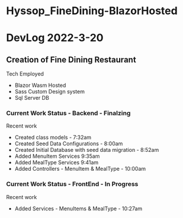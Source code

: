 ﻿# Hyssop_FineDining-BlazorHosted
<h1>
  DevLog 2022-3-20 
  </h1>
  
<h2>
  Creation of Fine Dining Restaurant
  </h2>
  <p>
  Tech Employed
  </p>
  <ul>
  <li>
    Blazor Wasm Hosted
  </li>
  <li>
    Sass Custom Design system
  </li>
  <li>
    Sql Server DB
  </li>
  </ul>
  
  <h3>
  Current Work Status  - Backend - Finalzing
  </h3>
  <p>
  Recent work 
  <ul>
    <li>
      Created class models  - 7:32am
    </li>
    <li>
      Created Seed Data Configurations - 8:00am
    </li>
    <li>
      Created Initial Database with seed data migration - 8:52am
    </li>
    <li>
      Added MenuItem Services 9:35am
    </li>
     <li>
      Added MealType Services 9:41am
    </li>
     <li>
      Added Controllers - MenuItem & MealType - 10:00am
    </li>
    </ul>
  </p>
  
  <h3>
  Current Work Status  - FrontEnd - In Progress
  </h3>
  <p>
  Recent work 
  <ul>
   <li>
     Added Services - MenuItems & MealType - 10:27am
    </li>
    </ul>
  </p>
